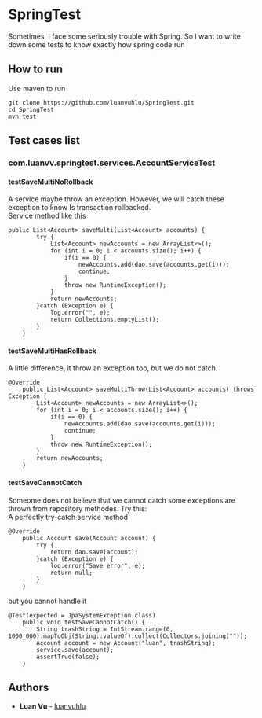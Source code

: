 # SpringTest
Sometimes, I face some seriously trouble with Spring. So I want to write down some tests to know exactly how spring code run

## How to run
Use maven to run
```
git clone https://github.com/luanvuhlu/SpringTest.git
cd SpringTest
mvn test
```
## Test cases list
### com.luanvv.springtest.services.AccountServiceTest
#### testSaveMultiNoRollback
A service maybe throw an exception. However, we will catch these exception to know Is transaction rollbacked.  
Service method like this
```
public List<Account> saveMulti(List<Account> accounts) {
		try {
			List<Account> newAccounts = new ArrayList<>();
			for (int i = 0; i < accounts.size(); i++) {
				if(i == 0) {
					newAccounts.add(dao.save(accounts.get(i)));
					continue;
				}
				throw new RuntimeException();
			}
			return newAccounts;
		}catch (Exception e) {
			log.error("", e);
			return Collections.emptyList();
		}
	}
 ```
#### testSaveMultiHasRollback
A little difference, it throw an exception too, but we do not catch.
```
@Override
	public List<Account> saveMultiThrow(List<Account> accounts) throws Exception {
		List<Account> newAccounts = new ArrayList<>();
		for (int i = 0; i < accounts.size(); i++) {
			if(i == 0) {
				newAccounts.add(dao.save(accounts.get(i)));
				continue;
			}
			throw new RuntimeException();
		}
		return newAccounts;
	}
```
#### testSaveCannotCatch
Someome does not believe that we cannot catch some exceptions are thrown from repository methodes. Try this:  
A perfectly try-catch service method
```
@Override
	public Account save(Account account) {
		try {
			return dao.save(account);
		}catch (Exception e) {
			log.error("Save error", e);
			return null;
		}
	}
```
but you cannot handle it
```
@Test(expected = JpaSystemException.class)
	public void testSaveCannotCatch() {
		String trashString = IntStream.range(0, 1000_000).mapToObj(String::valueOf).collect(Collectors.joining(""));
		Account account = new Account("luan", trashString);
		service.save(account);
		assertTrue(false);
	}
```
## Authors

* **Luan Vu** - [luanvuhlu](https://github.com/luanvuhlu)
